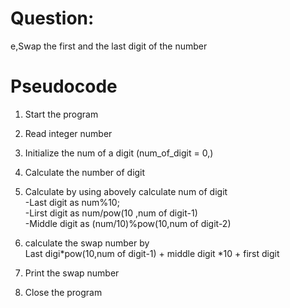 # Question:
e,Swap the first and the last digit of the number



# Pseudocode

1. Start the program
2. Read integer number 
3. Initialize the num of a digit (num_of_digit = 0,)
4. Calculate the number of digit
5. Calculate by using abovely calculate num of digit \
   -Last digit as num%10;\
   -Lirst digit as num/pow(10 ,num of digit-1)\
   -Middle digit as (num/10)%pow(10,num of digit-2)

6. calculate the swap number by\
   Last digi*pow(10,num of digit-1) + middle digit *10 + first digit
   
   
7. Print the swap number
8. Close the program